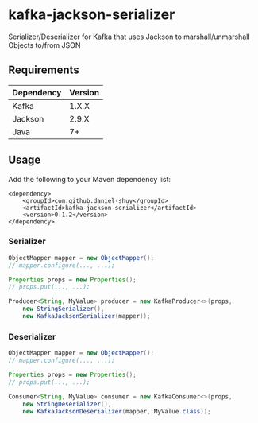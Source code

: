# kafka-jackson-serializer
Serializer/Deserializer for Kafka that uses Jackson to marshall/unmarshall Objects to/from JSON

## Requirements
| Dependency | Version |
| ------- | ------------------ |
| Kafka | 1.X.X |
| Jackson | 2.9.X |
| Java | 7+ |

## Usage
Add the following to your Maven dependency list:
```
<dependency>
    <groupId>com.github.daniel-shuy</groupId>
    <artifactId>kafka-jackson-serializer</artifactId>
    <version>0.1.2</version>
</dependency>
```

### Serializer
```java
ObjectMapper mapper = new ObjectMapper();
// mapper.configure(..., ...);

Properties props = new Properties();
// props.put(..., ...);

Producer<String, MyValue> producer = new KafkaProducer<>(props,
    new StringSerializer(),
    new KafkaJacksonSerializer(mapper));
```

### Deserializer
```java
ObjectMapper mapper = new ObjectMapper();
// mapper.configure(..., ...);

Properties props = new Properties();
// props.put(..., ...);

Consumer<String, MyValue> consumer = new KafkaConsumer<>(props,
    new StringDeserializer(),
    new KafkaJacksonDeserializer(mapper, MyValue.class));
```
